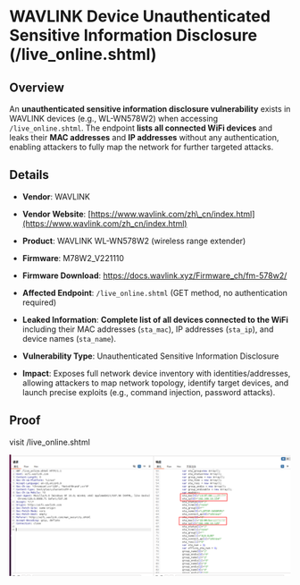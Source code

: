 # WAVLINK Device Unauthenticated Sensitive Information Disclosure (/live\_online.shtml)

## Overview

An **unauthenticated sensitive information disclosure vulnerability** exists in WAVLINK devices (e.g., WL-WN578W2) when accessing `/live_online.shtml`. The endpoint **lists all connected WiFi devices** and leaks their **MAC addresses** and **IP addresses** without any authentication, enabling attackers to fully map the network for further targeted attacks.

## Details



*   **Vendor**: WAVLINK

*   **Vendor Website**: [https://www.wavlink.com/zh\_cn/index.html](https://www.wavlink.com/zh_cn/index.html)

*   **Product**: WAVLINK WL-WN578W2 (wireless range extender)

*   **Firmware**: M78W2\_V221110

*   **Firmware Download**: https://docs.wavlink.xyz/Firmware_ch/fm-578w2/

*   **Affected Endpoint**: `/live_online.shtml` (GET method, no authentication required)

*   **Leaked Information**: **Complete list of all devices connected to the WiFi** including their MAC addresses (`sta_mac`), IP addresses (`sta_ip`), and device names (`sta_name`).

*   **Vulnerability Type**: Unauthenticated Sensitive Information Disclosure

*   **Impact**: Exposes full network device inventory with identities/addresses, allowing attackers to map network topology, identify target devices, and launch precise exploits (e.g., command injection, password attacks).

## Proof


visit /live_online.shtml







![](./imgs/1.png)
